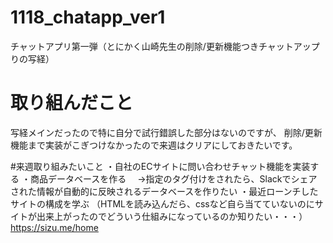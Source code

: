 # 1118_chatapp_ver1
チャットアプリ第一弾（とにかく山崎先生の削除/更新機能つきチャットアップりの写経）

# 取り組んだこと
写経メインだったので特に自分で試行錯誤した部分はないのですが、
削除/更新機能まで実装がこぎつけなかったので来週はクリアにしておきたいです。

#来週取り組みたいこと
・自社のECサイトに問い合わせチャット機能を実装する
・商品データベースを作る
　→指定のタグ付けをされたら、Slackでシェアされた情報が自動的に反映されるデータベースを作りたい
・最近ローンチしたサイトの構成を学ぶ
（HTMLを読み込んだら、cssなど自ら当てていないのにサイトが出来上がったのでどういう仕組みになっているのか知りたい・・・）
https://sizu.me/home
